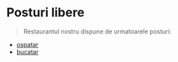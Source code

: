 # Posturi libere

>Restaurantul nostru dispune de urmatoarele posturi: 
* [ospatar](/locuri-de-munca/ospatar.md)
* [bucatar](/locuri-de-munca/bucatar.md)
